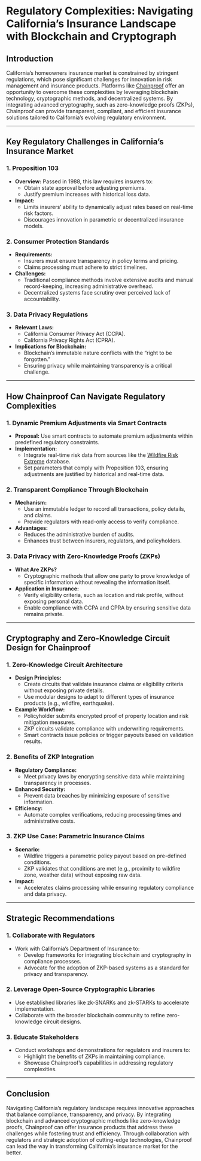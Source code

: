 # Regulatory Complexities: Navigating California’s Insurance Landscape with Blockchain and Cryptograph

## Introduction

California’s homeowners insurance market is constrained by stringent regulations, which pose significant challenges for innovation in risk management and insurance products. Platforms like [Chainproof](../CRYPTO/chainproof.md) offer an opportunity to overcome these complexities by leveraging blockchain technology, cryptographic methods, and decentralized systems. By integrating advanced cryptography, such as zero-knowledge proofs (ZKPs), Chainproof can provide transparent, compliant, and efficient insurance solutions tailored to California’s evolving regulatory environment.

***

## Key Regulatory Challenges in California’s Insurance Market

### 1. **Proposition 103**

* **Overview:** Passed in 1988, this law requires insurers to:
  * Obtain state approval before adjusting premiums.
  * Justify premium increases with historical loss data.
* **Impact:**
  * Limits insurers’ ability to dynamically adjust rates based on real-time risk factors.
  * Discourages innovation in parametric or decentralized insurance models.

### 2. **Consumer Protection Standards**

* **Requirements:**
  * Insurers must ensure transparency in policy terms and pricing.
  * Claims processing must adhere to strict timelines.
* **Challenges:**
  * Traditional compliance methods involve extensive audits and manual record-keeping, increasing administrative overhead.
  * Decentralized systems face scrutiny over perceived lack of accountability.

### 3. **Data Privacy Regulations**

* **Relevant Laws:**
  * California Consumer Privacy Act (CCPA).
  * California Privacy Rights Act (CPRA).
* **Implications for Blockchain:**
  * Blockchain’s immutable nature conflicts with the “right to be forgotten.”
  * Ensuring privacy while maintaining transparency is a critical challenge.

***

## How Chainproof Can Navigate Regulatory Complexities

### 1. **Dynamic Premium Adjustments via Smart Contracts**

* **Proposal:** Use smart contracts to automate premium adjustments within predefined regulatory constraints.
* **Implementation:**
  * Integrate real-time risk data from sources like the [Wildfire Risk Extreme](wildfire_risk_extreme.md) database.
  * Set parameters that comply with Proposition 103, ensuring adjustments are justified by historical and real-time data.

### 2. **Transparent Compliance Through Blockchain**

* **Mechanism:**
  * Use an immutable ledger to record all transactions, policy details, and claims.
  * Provide regulators with read-only access to verify compliance.
* **Advantages:**
  * Reduces the administrative burden of audits.
  * Enhances trust between insurers, regulators, and policyholders.

### 3. **Data Privacy with Zero-Knowledge Proofs (ZKPs)**

* **What Are ZKPs?**
  * Cryptographic methods that allow one party to prove knowledge of specific information without revealing the information itself.
* **Application in Insurance:**
  * Verify eligibility criteria, such as location and risk profile, without exposing personal data.
  * Enable compliance with CCPA and CPRA by ensuring sensitive data remains private.

***

## Cryptography and Zero-Knowledge Circuit Design for Chainproof

### 1. **Zero-Knowledge Circuit Architecture**

* **Design Principles:**
  * Create circuits that validate insurance claims or eligibility criteria without exposing private details.
  * Use modular designs to adapt to different types of insurance products (e.g., wildfire, earthquake).
* **Example Workflow:**
  * Policyholder submits encrypted proof of property location and risk mitigation measures.
  * ZKP circuits validate compliance with underwriting requirements.
  * Smart contracts issue policies or trigger payouts based on validation results.

### 2. **Benefits of ZKP Integration**

* **Regulatory Compliance:**
  * Meet privacy laws by encrypting sensitive data while maintaining transparency in processes.
* **Enhanced Security:**
  * Prevent data breaches by minimizing exposure of sensitive information.
* **Efficiency:**
  * Automate complex verifications, reducing processing times and administrative costs.

### 3. **ZKP Use Case: Parametric Insurance Claims**

* **Scenario:**
  * Wildfire triggers a parametric policy payout based on pre-defined conditions.
  * ZKP validates that conditions are met (e.g., proximity to wildfire zone, weather data) without exposing raw data.
* **Impact:**
  * Accelerates claims processing while ensuring regulatory compliance and data privacy.

***

## Strategic Recommendations

### 1. **Collaborate with Regulators**

* Work with California’s Department of Insurance to:
  * Develop frameworks for integrating blockchain and cryptography in compliance processes.
  * Advocate for the adoption of ZKP-based systems as a standard for privacy and transparency.

### 2. **Leverage Open-Source Cryptographic Libraries**

* Use established libraries like zk-SNARKs and zk-STARKs to accelerate implementation.
* Collaborate with the broader blockchain community to refine zero-knowledge circuit designs.

### 3. **Educate Stakeholders**

* Conduct workshops and demonstrations for regulators and insurers to:
  * Highlight the benefits of ZKPs in maintaining compliance.
  * Showcase Chainproof’s capabilities in addressing regulatory complexities.

***

## Conclusion

Navigating California’s regulatory landscape requires innovative approaches that balance compliance, transparency, and privacy. By integrating blockchain and advanced cryptographic methods like zero-knowledge proofs, Chainproof can offer insurance products that address these challenges while fostering trust and efficiency. Through collaboration with regulators and strategic adoption of cutting-edge technologies, Chainproof can lead the way in transforming California’s insurance market for the better.
